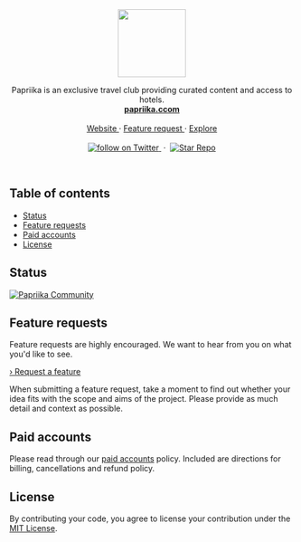 <div align="center">
  <a href="https://papriika.com">
    <img src="https://storage.googleapis.com/papriika.com/img/papriika-logo-wordmark-1-512x512.png" width=120>
  </a>
  <p align="center">
    Papriika is an exclusive travel club providing curated content and access to hotels.
    <br/>
    <a href="https://papriika.ccom">
      <strong>papriika.ccom</strong>
    </a>
    <br/>
    <br/>
    <a href="http://papriika.com/" alt="Papriika">
      Website
    </a>
    &middot;
    <a href="https://github.com/papriika/papriika/issues/new?template=feature_request.md" alt="Feature request">
      Feature request
    </a>
    &middot;
    <a href="https://github.com/papriika/">
      Explore
    </a>
    <br/>
    <br/>
    <a href="https://twitter.com/intent/follow?screen_name=PapriikaCo">
      <img src="https://img.shields.io/twitter/url/https/twitter.com/papriikaco.svg?style=social&label=Follow%20%40PapriikaCo&logo=twitter" alt="follow on Twitter">
    </a>
    &nbsp;&middot;&nbsp;
    <a href="https://github.com/papriika/papriika/stargazers">
      <img src="https://img.shields.io/github/stars/papriika/papriika.svg?style=social&label=Star&maxAge=2592000" alt="Star Repo">
    </a>
  </p>
</div>

<br/>

## Table of contents

- [Status](#status)
- [Feature requests](#feature-requests)
- [Paid accounts](#paid-accounts)
- [License](#license)

## Status

[![Papriika Community](https://img.shields.io/badge/Community-Join_the_Slack!-purple.svg?colorA=212121&colorB=7800C4)](https://join.slack.com/t/papriika/shared_invite/enQtNTc1Mzk0MDUxMDYyLWE4YmMyNzM5MGQ1OTcxNjM2MzEyMjVhNTE1Y2M5ZWY3M2IyZjRlZGZjMGY2ZjdiMmJmOGUxMjA0YzA0OTg5OTc)

## Feature requests

Feature requests are highly encouraged. We want to hear from you on what you'd like to see.

<a href="https://github.com/papriika/papriika/issues/new?template=feature_request.md">› Request a feature</a>

When submitting a feature request, take a moment to find out whether your idea fits with the scope and aims of the project. Please provide as much detail and context as possible.

## Paid accounts

Please read through our [paid accounts](/paid-accounts.md) policy. Included are directions for billing, cancellations and refund policy.

## License

By contributing your code, you agree to license your contribution under the [
MIT License](LICENSE).